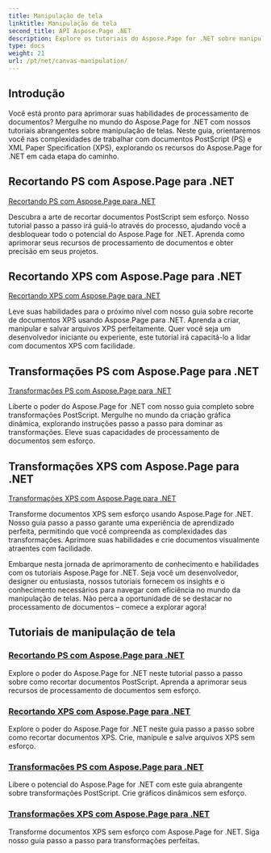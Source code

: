 ```yaml
---
title: Manipulação de tela
linktitle: Manipulação de tela
second_title: API Aspose.Page .NET
description: Explore os tutoriais do Aspose.Page for .NET sobre manipulação de tela. Recortar e transformar documentos PS e XPS ficou mais fácil. Aprimore suas habilidades de processamento de documentos.
type: docs
weight: 21
url: /pt/net/canvas-manipulation/
---
```


## Introdução

Você está pronto para aprimorar suas habilidades de processamento de documentos? Mergulhe no mundo do Aspose.Page for .NET com nossos tutoriais abrangentes sobre manipulação de telas. Neste guia, orientaremos você nas complexidades de trabalhar com documentos PostScript (PS) e XML Paper Specification (XPS), explorando os recursos do Aspose.Page for .NET em cada etapa do caminho.

## Recortando PS com Aspose.Page para .NET
[Recortando PS com Aspose.Page para .NET](./clippingps/)

Descubra a arte de recortar documentos PostScript sem esforço. Nosso tutorial passo a passo irá guiá-lo através do processo, ajudando você a desbloquear todo o potencial do Aspose.Page for .NET. Aprenda como aprimorar seus recursos de processamento de documentos e obter precisão em seus projetos.

## Recortando XPS com Aspose.Page para .NET
[Recortando XPS com Aspose.Page para .NET](./clippingxps/)

Leve suas habilidades para o próximo nível com nosso guia sobre recorte de documentos XPS usando Aspose.Page para .NET. Aprenda a criar, manipular e salvar arquivos XPS perfeitamente. Quer você seja um desenvolvedor iniciante ou experiente, este tutorial irá capacitá-lo a lidar com documentos XPS com facilidade.

## Transformações PS com Aspose.Page para .NET
[Transformações PS com Aspose.Page para .NET](./transformationsps/)

Liberte o poder do Aspose.Page for .NET com nosso guia completo sobre transformações PostScript. Mergulhe no mundo da criação gráfica dinâmica, explorando instruções passo a passo para dominar as transformações. Eleve suas capacidades de processamento de documentos sem esforço.

## Transformações XPS com Aspose.Page para .NET
[Transformações XPS com Aspose.Page para .NET](./transformationsxps/)

Transforme documentos XPS sem esforço usando Aspose.Page for .NET. Nosso guia passo a passo garante uma experiência de aprendizado perfeita, permitindo que você compreenda as complexidades das transformações. Aprimore suas habilidades e crie documentos visualmente atraentes com facilidade.

Embarque nesta jornada de aprimoramento de conhecimento e habilidades com os tutoriais Aspose.Page for .NET. Seja você um desenvolvedor, designer ou entusiasta, nossos tutoriais fornecem os insights e o conhecimento necessários para navegar com eficiência no mundo da manipulação de telas. Não perca a oportunidade de se destacar no processamento de documentos – comece a explorar agora!
## Tutoriais de manipulação de tela
### [Recortando PS com Aspose.Page para .NET](./clippingps/)
Explore o poder do Aspose.Page for .NET neste tutorial passo a passo sobre como recortar documentos PostScript. Aprenda a aprimorar seus recursos de processamento de documentos sem esforço.
### [Recortando XPS com Aspose.Page para .NET](./clippingxps/)
Explore o poder do Aspose.Page for .NET neste guia passo a passo sobre como recortar documentos XPS. Crie, manipule e salve arquivos XPS sem esforço.
### [Transformações PS com Aspose.Page para .NET](./transformationsps/)
Libere o potencial do Aspose.Page for .NET com este guia abrangente sobre transformações PostScript. Crie gráficos dinâmicos sem esforço.
### [Transformações XPS com Aspose.Page para .NET](./transformationsxps/)
Transforme documentos XPS sem esforço com Aspose.Page for .NET. Siga nosso guia passo a passo para transformações perfeitas.